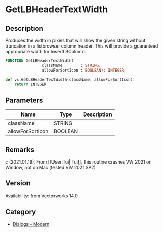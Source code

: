 # GetLBHeaderTextWidth

## Description
Produces the width in pixels that will show the given string without truncation in a listbrowser column header.  This will provide a guaranteed appropriate width for InsertLBColumn.

```pascal
FUNCTION GetLBHeaderTextWidth(
				className        : STRING;
				allowForSortIcon : BOOLEAN): INTEGER;
```

```python
def vs.GetLBHeaderTextWidth(className, allowForSortIcon):
    return INTEGER
```

## Parameters
|Name|Type|Description|
|---|---|---|
|className|STRING|   |
|allowForSortIcon|BOOLEAN|   |

## Remarks
*_c_* (2021.01.19): From [[User:Tui| Tui]], this routine crashes VW 2021 on Window, not on Mac (tested VW 2021 SP2)

## Version
Availability: from Vectorworks 14.0

## Category
* [Dialogs - Modern](../Categories/Dialogs%20-%20Modern.md)
